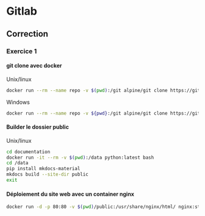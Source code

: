 # Gitlab

## Correction

### Exercice 1

#### git clone avec docker

Unix/linux

```bash
docker run --rm --name repo -v $(pwd):/git alpine/git clone https://gitlab.com/hexagone-it3-versailles-2022/documentation.git
```

Windows

```bash
docker run --rm --name repo -v ${pwd}:/git alpine/git clone https://gitlab.com/hexagone-it3-versailles-2022/documentation.git
```

#### Builder le dossier public

Unix/linux

```bash
cd documentation
docker run -it --rm -v $(pwd):/data python:latest bash
cd /data
pip install mkdocs-material
mkdocs build --site-dir public
exit
```

#### Déploiement du site web avec un container nginx

```bash
docker run -d -p 80:80 -v $(pwd)/public:/usr/share/nginx/html/ nginx:stable
```
